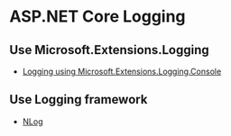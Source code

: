# ASP.NET Core Logging

## Use Microsoft.Extensions.Logging

- [Logging using Microsoft.Extensions.Logging.Console](./logging_use_console.md)

## Use Logging framework

- [NLog](./logging_use_nlog.md)
